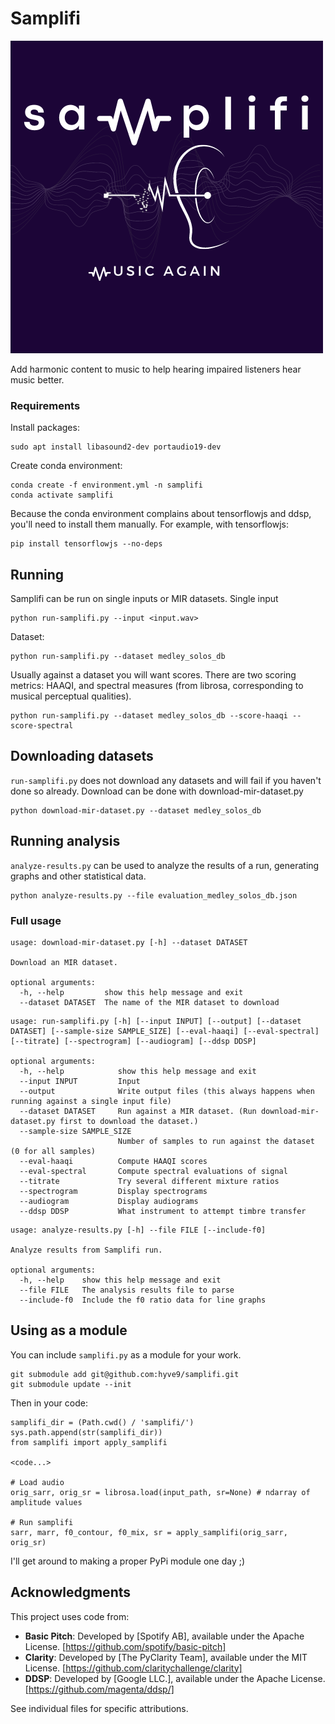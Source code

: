 # Samplifi

![Header](images/SAMPLIFI.png)

Add harmonic content to music to help hearing impaired listeners hear music better.

### Requirements

Install packages:

```
sudo apt install libasound2-dev portaudio19-dev
```

Create conda environment:

```
conda create -f environment.yml -n samplifi
conda activate samplifi
```

Because the conda environment complains about tensorflowjs and ddsp, you'll need to install them manually. For example, with tensorflowjs:

```
pip install tensorflowjs --no-deps
```

## Running

Samplifi can be run on single inputs or MIR datasets. Single input

```
python run-samplifi.py --input <input.wav>
```

Dataset:

```
python run-samplifi.py --dataset medley_solos_db
```

Usually against a dataset you will want scores. There are two scoring metrics: HAAQI, and spectral measures (from librosa, corresponding to musical perceptual qualities).

```
python run-samplifi.py --dataset medley_solos_db --score-haaqi --score-spectral
```

## Downloading datasets

`run-samplifi.py` does not download any datasets and will fail if you haven't done so already. Download can be done with download-mir-dataset.py
```
python download-mir-dataset.py --dataset medley_solos_db
```

## Running analysis

`analyze-results.py` can be used to analyze the results of a run, generating graphs and other statistical data. 

```
python analyze-results.py --file evaluation_medley_solos_db.json
```

### Full usage

```
usage: download-mir-dataset.py [-h] --dataset DATASET

Download an MIR dataset.

optional arguments:
  -h, --help         show this help message and exit
  --dataset DATASET  The name of the MIR dataset to download
```

```
usage: run-samplifi.py [-h] [--input INPUT] [--output] [--dataset DATASET] [--sample-size SAMPLE_SIZE] [--eval-haaqi] [--eval-spectral] [--titrate] [--spectrogram] [--audiogram] [--ddsp DDSP]

optional arguments:
  -h, --help            show this help message and exit
  --input INPUT         Input
  --output              Write output files (this always happens when running against a single input file)
  --dataset DATASET     Run against a MIR dataset. (Run download-mir-dataset.py first to download the dataset.)
  --sample-size SAMPLE_SIZE
                        Number of samples to run against the dataset (0 for all samples)
  --eval-haaqi          Compute HAAQI scores
  --eval-spectral       Compute spectral evaluations of signal
  --titrate             Try several different mixture ratios
  --spectrogram         Display spectrograms
  --audiogram           Display audiograms
  --ddsp DDSP           What instrument to attempt timbre transfer
```

```
usage: analyze-results.py [-h] --file FILE [--include-f0]

Analyze results from Samplifi run.

optional arguments:
  -h, --help    show this help message and exit
  --file FILE   The analysis results file to parse
  --include-f0  Include the f0 ratio data for line graphs
```

## Using as a module

You can include `samplifi.py` as a module for your work. 

```
git submodule add git@github.com:hyve9/samplifi.git
git submodule update --init
```

Then in your code:

```
samplifi_dir = (Path.cwd() / 'samplifi/')
sys.path.append(str(samplifi_dir))
from samplifi import apply_samplifi

<code...>

# Load audio
orig_sarr, orig_sr = librosa.load(input_path, sr=None) # ndarray of amplitude values

# Run samplifi
sarr, marr, f0_contour, f0_mix, sr = apply_samplifi(orig_sarr, orig_sr)

```

I'll get around to making a proper PyPi module one day ;)


## Acknowledgments

This project uses code from:

- **Basic Pitch**: Developed by [Spotify AB], available under the Apache License. [https://github.com/spotify/basic-pitch]
- **Clarity**: Developed by [The PyClarity Team], available under the MIT License. [https://github.com/claritychallenge/clarity]
- **DDSP**: Developed by [Google LLC.], available under the Apache License. [https://github.com/magenta/ddsp/]

See individual files for specific attributions.
